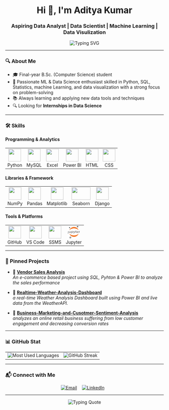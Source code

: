<h1 align="center">Hi 👋, I'm Aditya Kumar</h1>
<h3 align="center">Aspiring Data Analyst | Data Scientist | Machine Learning | Data Visulization </h3>

<p align="center">
  <img src="https://readme-typing-svg.herokuapp.com?font=Fira+Code&size=22&pause=1000&color=0D9BFF&center=true&vCenter=true&width=500&lines=Welcome+to+my+GitHub!;Exploring+Data+1+line+at+a+time;Data+Driven+Decisions" alt="Typing SVG" />
</p>

---

### 🔍 About Me

- 🎓 Final-year B.Sc. (Computer Science) student   
- 🧠 Passionate ML & Data Science enthusiast skilled in Python, SQL, Statistics, machine Learning, and data visualization with a strong focus on problem-solving 
- 📚 Always learning and applying new data tools and techniques 
- 🔍 Looking for **Internships in Data Science**

---

### 🛠️ Skills

#### Programming & Analytics
<table>
<tr>
  <td align="center"><img src="https://cdn.jsdelivr.net/gh/devicons/devicon/icons/python/python-original.svg" width="40" height="40"/><br/>Python</td>
  <td align="center"><img src="https://cdn.jsdelivr.net/gh/devicons/devicon/icons/mysql/mysql-original-wordmark.svg" width="40" height="40"/><br/>MySQL</td>
  <td align="center"><img src="https://img.icons8.com/color/48/000000/microsoft-excel-2019--v1.png" width="40" height="40"/><br/>Excel</td>
  <td align="center"><img src="https://img.icons8.com/color/48/000000/power-bi.png" width="40" height="40"/><br/>Power BI</td>
  <td align="center"><img src="https://cdn.jsdelivr.net/gh/devicons/devicon/icons/html5/html5-original.svg" width="40" height="40"/><br/>HTML</td>
  <td align="center"><img src="https://cdn.jsdelivr.net/gh/devicons/devicon/icons/css3/css3-original.svg" width="40" height="40"/><br/>CSS</td>
</tr>
</table>

#### Libraries & Framework
<table>
<tr>
  <td align="center">
    <img src="https://cdn.jsdelivr.net/gh/devicons/devicon/icons/numpy/numpy-original.svg" width="40" height="40"/><br/>NumPy
  </td>
  <td align="center">
    <img src="https://cdn.jsdelivr.net/gh/devicons/devicon/icons/pandas/pandas-original.svg" width="40" height="40"/><br/>Pandas
  </td>
  <td align="center">
    <img src="https://cdn.jsdelivr.net/gh/devicons/devicon/icons/matplotlib/matplotlib-original.svg" width="40" height="40"/><br/>Matplotlib
  </td>
  <td align="center">
    <img src="https://seaborn.pydata.org/_static/logo-wide-lightbg.svg" width="60" height="40"/><br/>Seaborn
  </td>
  <td align="center">
    <img src="https://cdn.jsdelivr.net/gh/devicons/devicon/icons/django/django-plain.svg" width="40" height="40"/><br/>Django
  </td>
</tr>
</table>


#### Tools & Platforms
<table>
<tr>
  <td align="center">
    <img src="https://img.icons8.com/ios-filled/50/000000/github.png" width="40" height="40"/><br/>GitHub
  </td>
  <td align="center">
    <img src="https://img.icons8.com/color/48/000000/visual-studio-code-2019.png" width="40" height="40"/><br/>VS Code
  </td>
  <td align="center">
    <img src="https://img.icons8.com/color/48/microsoft-sql-server.png" width="40" height="40"/><br/>SSMS
  </td>
  <td align="center">
    <img src="https://raw.githubusercontent.com/devicons/devicon/master/icons/jupyter/jupyter-original-wordmark.svg" width="40" height="40"/><br/>Jupyter
  </td>
</tr>
</table>





---

### 📌 Pinned Projects

- 🔹 **[Vendor Sales Analysis](https://github.com/adityakumar-09/vendor-sales-analysis)**  
  *An e-commerce based project using SQL, Pyhton & Power BI to analyze the sales performance*

- 🔹 **[Realtime-Weather-Analysis-Dashboard](https://github.com/adityakumar-09/weather-analysis-dashboard)**  
  *a real-time Weather Analysis Dashboard built using Power BI and live data from the WeatherAPI.*

- 🔹 **[Business-Marketing-and-Cusotmer-Sentiment-Analysis](https://github.com/adityakumar-09/Business-Marketing-and-Customer-Sentiment-Analysis/tree/main)**  
  *analyzes an online retail business suffering from low customer engagement and decreasing conversion rates*

---

### 📊 GitHub Stat

<table>
<tr>
<td align="center">
  <img src="https://github-readme-stats.vercel.app/api/top-langs/?username=adityakumar-09&layout=compact&theme=radical&langs_count=6&cache_seconds=3600" width="400" alt="Most Used Languages" />
</td>
<td align="center">
  <img src="https://github-readme-streak-stats.herokuapp.com?user=adityakumar-09&theme=radical&cache_seconds=43,200" width="400" alt="GitHub Streak" />
</td>
</tr>
</table>

---

### 📬 Connect with Me

<p align="center">
  <a href="mailto:adityakumar991051@gmail.com"><img src="https://img.icons8.com/color/48/gmail--v1.png" width="40" alt="Email"/></a>
  &nbsp;&nbsp;
  <a href="https://www.linkedin.com/in/aditya-kumar-a35963371" target="_blank"><img src="https://img.icons8.com/color/48/linkedin.png" width="40" alt="LinkedIn"/></a>
  &nbsp;&nbsp;

---

<p align="center">
  <img src="https://readme-typing-svg.herokuapp.com?font=Fira+Code&size=20&pause=1000&color=0D9BFF&center=true&vCenter=true&width=800&lines=Learning+never+exhausts+the+mind,+it+only+ignites+it." alt="Typing Quote" />
</p>
